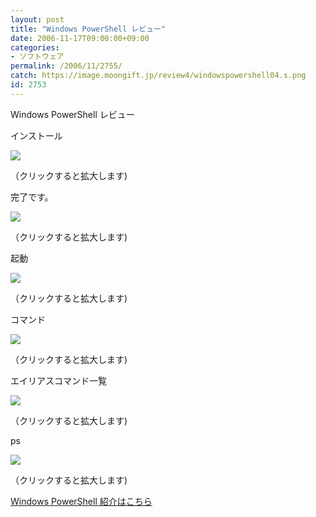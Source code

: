 ```yaml
---
layout: post
title: "Windows PowerShell レビュー"
date: 2006-11-17T09:00:00+09:00
categories:
- ソフトウェア
permalink: /2006/11/2755/
catch: https://image.moongift.jp/review4/windowspowershell04.s.png
id: 2753
---
```

Windows PowerShell レビュー  
<!--more-->

インストール

  

[![](https://image.moongift.jp/review4/windowspowershell01.s.png)](https://image.moongift.jp/review4/windowspowershell01.png)  
  
（クリックすると拡大します)

  

完了です。

  

[![](https://image.moongift.jp/review4/windowspowershell02.s.png)](https://image.moongift.jp/review4/windowspowershell02.png)  
  
（クリックすると拡大します)

  

起動

  

[![](https://image.moongift.jp/review4/windowspowershell03.s.png)](https://image.moongift.jp/review4/windowspowershell03.png)  
  
（クリックすると拡大します)

  

コマンド

  

[![](https://image.moongift.jp/review4/windowspowershell04.s.png)](https://image.moongift.jp/review4/windowspowershell04.png)  
  
（クリックすると拡大します)

  

エイリアスコマンド一覧

  

[![](https://image.moongift.jp/review4/windowspowershell05.s.png)](https://image.moongift.jp/review4/windowspowershell05.png)  
  
（クリックすると拡大します)

  

ps

  

[![](https://image.moongift.jp/review4/windowspowershell06.s.png)](https://image.moongift.jp/review4/windowspowershell06.png)  
  
（クリックすると拡大します)

  

[Windows PowerShell 紹介はこちら](http://fw.moongift.jp/intro/i-2754.html)

